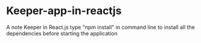 # Keeper-app-in-reactjs
A note Keeper in React.js 
type "npm install" in command line to install all the dependencies before starting the application

